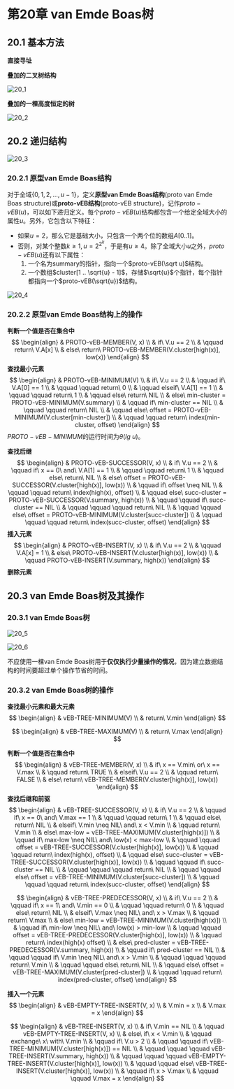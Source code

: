 # 第20章 van Emde Boas树



## 20.1 基本方法

**直接寻址**

**叠加的二叉树结构**

![20_1](res/20_1.png)

**叠加的一棵高度恒定的树**

![20_2](res/20_2.png)



## 20.2 递归结构

![20_3](res/20_3.png)

### 20.2.1 原型van Emde Boas结构

对于全域$\{0, 1, 2, ..., u - 1\}$，定义**原型van Emde Boas结构**(proto van Emde Boas structure)或**proto-vEB结构**(proto-vEB structure)，记作$proto-vEB(u)$，可以如下递归定义。每个$proto-vEB(u)$结构都包含一个给定全域大小的属性$u$。另外，它包含以下特征：

- 如果$u = 2$，那么它是基础大小，只包含一个两个位的数组$A[0..1]$。
- 否则，对某个整数$k \geqslant 1, u = 2^{2^k}$，于是有$u \geqslant 4$。除了全域大小$u$之外，$proto-vEB(u)$还有以下属性：
  1. 一个名为summary的指针，指向一个$proto-vEB(\sqrt u)$结构。
  2. 一个数组$cluster[1 .. \sqrt{u} - 1]$，存储$\sqrt{u}$个指针，每个指针都指向一个$proto-vEB(\sqrt{u})$结构。

![20_4](res/20_4.png)

### 20.2.2 原型van Emde Boas结构上的操作

**判断一个值是否在集合中**
$$
\begin{align}
& PROTO-vEB-MEMBER(V, x) \\
& if\ V.u == 2 \\
& \qquad return\ V.A[x] \\
& else\ return\ PROTO-vEB-MEMBER(V.cluster[high(x)], low(x))
\end{align}
$$
**查找最小元素**
$$
\begin{align}
& PROTO-vEB-MINIMUM(V) \\
& if\ V.u == 2 \\
& \qquad if\ V.A[0] == 1 \\
& \qquad \qquad return\ 0 \\
& \qquad elseif\ V.A[1] == 1 \\
& \qquad \qquad return\ 1 \\
& \qquad else\ return\ NIL \\
& else\ min-cluster = PROTO-vEB-MINIMUM(V.summary) \\
& \qquad if\ min-cluster == NIL \\
& \qquad \qquad return\ NIL \\
& \qquad else\ offset = PROTO-vEB-MINIMUM(V.cluster[min-cluster]) \\
& \qquad \qquad return\ index(min-cluster, offset)
\end{align}
$$
$PROTO-vEB-MINIMUM$的运行时间为$\theta(lg\ u)$。

**查找后继**
$$
\begin{align}
& PROTO-vEB-SUCCESSOR(V, x) \\
& if\ V.u == 2 \\
& \qquad if\ x == 0\ and\ V.A[1] == 1 \\
& \qquad \qquad return\ 1 \\
& \qquad else\ return\ NIL \\
& else\ offset = PROTO-vEB-SUCCESSOR(V.cluster[high(x)], low(x)) \\
& \qquad if\ offset \neq NIL \\
& \qquad \qquad return\ index(high(x), offset) \\
& \qquad else\ succ-cluster = PROTO-vEB-SUCCESSOR(V.summary, high(x)) \\
& \qquad \qquad if\ succ-cluster == NIL \\
& \qquad \qquad \qquad return\ NIL \\
& \qquad \qquad else\ offset = PROTO-vEB-MINIMUM(V.cluster[succ-cluster]) \\
& \qquad \qquad \qquad return\ index(succ-cluster, offset)
\end{align}
$$
**插入元素**
$$
\begin{align}
& PROTO-vEB-INSERT(V, x) \\
& if\ V.u == 2 \\
& \qquad V.A[x] = 1 \\
& else\ PROTO-vEB-INSERT(V.cluster[high(x)], low(x)) \\
& \qquad PROTO-vEB-INSERT(V.summary, high(x))
\end{align}
$$
**删除元素**



## 20.3 van Emde Boas树及其操作

### 20.3.1 van Emde Boas树

![20_5](res/20_5.png)

![20_6](res/20_6.png)

不应使用一棵van Emde Boas树用于**仅仅执行少量操作的情况**，因为建立数据结构的时间要超过单个操作节省的时间。

### 20.3.2 van Emde Boas树的操作

**查找最小元素和最大元素**
$$
\begin{align}
& vEB-TREE-MINIMUM(V) \\
& return\ V.min
\end{align}
$$

$$
\begin{align}
& vEB-TREE-MAXIMUM(V) \\
& return\ V.max
\end{align}
$$

**判断一个值是否在集合中**
$$
\begin{align}
& vEB-TREE-MEMBER(V, x) \\
& if\ x == V.min\ or\ x == V.max \\
& \qquad return\ TRUE \\
& elseif\ V.u == 2 \\
& \qquad return\ FALSE \\
& else\ return\ vEB-TREE-MEMBER(V.cluster[high(x)], low(x))
\end{align}
$$
**查找后继和前驱**
$$
\begin{align}
& vEB-TREE-SUCCESSOR(V, x) \\
& if\ V.u == 2 \\
& \qquad if\ x == 0\ and\ V.max == 1 \\
& \qquad \qquad return\ 1 \\
& \qquad else\ return\ NIL \\
& elseif\ V.min \neq NIL\ and\ x < V.min \\
& \qquad return\ V.min \\
& else\ max-low = vEB-TREE-MAXIMUM(V.cluster[high(x)]) \\
& \qquad if\ max-low \neq NIL\ and\ low(x) < max-low \\
& \qquad \qquad offset = vEB-TREE-SUCCESSOR(V.cluster[high(x)], low(x)) \\
& \qquad \qquad return\ index(high(x), offset) \\
& \qquad else\ succ-cluster = vEB-TREE-SUCCESSOR(V.cluster[high(x)], low(x)) \\
& \qquad \qquad if\ succ-cluster == NIL \\
& \qquad \qquad \qquad return\ NIL \\
& \qquad \qquad else\ offset = vEB-TREE-MINIMUM(V.cluster[succ-cluster]) \\
& \qquad \qquad \qquad return\ index(succ-cluster, offset)
\end{align}
$$

$$
\begin{align}
& vEB-TREE-PREDECESSOR(V, x) \\
& if\ V.u == 2 \\
& \qquad if\ x == 1\ and\ V.min == 0 \\
& \qquad \qquad return\ 0 \\
& \qquad else\ return\ NIL \\
& elseif\ V.max \neq NIL\ and\ x > V.max \\
& \qquad return\ V.max \\
& else\ min-low = vEB-TREE-MINIMUM(V.cluster[high(x)]) \\
& \qquad if\ min-low \neq NIL\ and\ low(x) > min-low \\
& \qquad \qquad offset = vEB-TREE-PREDECESSOR(V.cluster[high(x)], low(x)) \\
& \qquad return\ index(high(x) offset) \\
& else\ pred-cluster = vEB-TREE-PREDECESSOR(V.summary, high(x)) \\
& \qquad if\ pred-cluster == NIL \\
& \qquad \qquad if\ V.min \neq NIL\ and\ x > V.min \\
& \qquad \qquad \qquad return\ V.min \\
& \qquad \qquad else\ return\ NIL \\
& \qquad else\ offset = vEB-TREE-MAXIMUM(V.cluster[pred-cluster]) \\
& \qquad \qquad return\ index(pred-cluster, offset) 
\end{align}
$$

**插入一个元素**
$$
\begin{align}
& vEB-EMPTY-TREE-INSERT(V, x) \\
& V.min = x \\
& V.max = x
\end{align}
$$

$$
\begin{align}
& vEB-TREE-INSERT(V, x) \\
& if\ V.min == NIL \\
& \qquad vEB-EMPTY-TREE-INSERT(V, x) \\
& else\ if\ x < V.min \\
& \qquad exchange\ x\ with\ V.min \\
& \qquad if\ V.u > 2 \\
& \qquad \qquad if\ vEB-TREE-MINIMUM(V.cluster[high(x)]) == NIL \\
& \qquad \qquad \qquad vEB-TREE-INSERT(V.summary, high(x)) \\
& \qquad \qquad \qquad vEB-EMPTY-TREE-INSERT(V.cluster[high(x)], low(x)) \\
& \qquad \qquad else\ vEB-TREE-INSERT(V.cluster[high(x)], low(x)) \\
& \qquad if\ x > V.max \\
& \qquad \qquad V.max = x
\end{align}
$$

